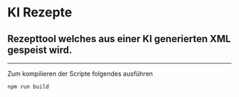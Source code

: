# KI Rezepte
## Rezepttool welches aus einer KI generierten XML gespeist wird.

---
Zum kompilieren der Scripte folgendes ausführen
```bash
npm run build
```
